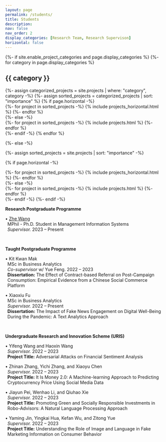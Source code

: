 ```yaml
---
layout: page
permalink: /students/
title: Students
description: 
nav: false
nav_order: 2
display_categories: [Research Team, Research Supervison]
horizontal: false
---
```


<!-- pages/projects.md -->
<div class="projects">
{%- if site.enable_project_categories and page.display_categories %}
  <!-- Display categorized projects -->
  {%- for category in page.display_categories %}
  <h2 class="category">{{ category }}</h2>
  {%- assign categorized_projects = site.projects | where: "category", category -%}
  {%- assign sorted_projects = categorized_projects | sort: "importance" %}
  <!-- Generate cards for each project -->
  {% if page.horizontal -%}
  <div class="container">
    <div class="row row-cols-2">
    {%- for project in sorted_projects -%}
      {% include projects_horizontal.html %}
    {%- endfor %}
    </div>
  </div>
  {%- else -%}
  <div class="grid">
    {%- for project in sorted_projects -%}
      {% include projects.html %}
    {%- endfor %}
  </div>
  {%- endif -%}
  {% endfor %}

{%- else -%}
<!-- Display projects without categories -->
  {%- assign sorted_projects = site.projects | sort: "importance" -%}
  <!-- Generate cards for each project -->
  {% if page.horizontal -%}
  <div class="container">
    <div class="row row-cols-2">
    {%- for project in sorted_projects -%}
      {% include projects_horizontal.html %}
    {%- endfor %}
    </div>
  </div>
  {%- else -%}
  <div class="grid">
    {%- for project in sorted_projects -%}
      {% include projects.html %}
    {%- endfor %}
  </div>
  {%- endif -%}
{%- endif -%}
</div>

<strong>Research Postgraduate Programme</strong><br>
<p style="padding-left: 0.5em; text-indent: -0.5em;">• <a href="https://zhe-wang0018.github.io/">Zhe Wang</a> <br>
MPhil - Ph.D. Student in Management Information Systems<br>
<i>Supervisor.</i> 2023 – Present</p>
<br>

<strong>Taught Postgraduate Programme</strong><br>
<p style="padding-left: 0.5em; text-indent: -0.5em;">• Kit Kwan Mak<br>
MSc in Business Analytics<br>
<i>Co-supervisor</i> w/ Yue Feng. 2022 – 2023<br>
<strong>Dissertation:</strong> The Effect of Contract-based Referral on Post-Campaign Consumption: Empirical Evidence from a Chinese Social Commerce Platform</p>


<p style="padding-left: 0.5em; text-indent: -0.5em;">• Xiaoxiu Fu<br>
MSc in Business Analytics<br>
<i>Supervisor.</i> 2022 – Present<br>
<strong>Dissertation:</strong> The Impact of Fake News Engagement on Digital Well-Being During the Pandemic: A Text Analytics Approach</p>
<br>

<strong>Undergraduate Research and Innovation Scheme (URIS)</strong><br>
<p style="padding-left: 0.5em; text-indent: -0.5em;">• Yifeng Wang and Haoxin Wang<br>
<i>Supervisor.</i> 2022 – 2023<br>
<strong>Project Title:</strong> Adversarial Attacks on Financial Sentiment Analysis</p>

<p style="padding-left: 0.5em; text-indent: -0.5em;">• Zhinan Zhang, Yichi Zhang, and Xiaoyu Chen<br>
<i>Supervisor.</i> 2022 – 2023<br>
<strong>Project Title:</strong> It Is Money 2.0: A Machine-learning Approach to Predicting Cryptocurrency Price Using Social Media Data</p>

<p style="padding-left: 0.5em; text-indent: -0.5em;">• Jiayun Pei, Wenhao Li, and Qiuhao Xie<br>
<i>Supervisor.</i> 2022 – 2023<br>
<strong>Project Title:</strong> Promoting Green and Socially Responsible Investments in Robo-Advisors: A Natural Language Processing Approach</p>

<p style="padding-left: 0.5em; text-indent: -0.5em;">• Yaming Jin, Yingkai Hua, Kefan Wu, and Zitong Yue<br>
<i>Supervisor.</i> 2022 – 2023<br>
<strong>Project Title:</strong> Understanding the Role of Image and Language in Fake Marketing Information on Consumer Behavior</p>

